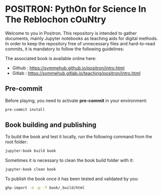 # POSITRON: PythOn for Science In The Reblochon cOuNtry

Welcome to you in Positron. This repository is intended to gather documents, mainly Jupyter notebooks as teaching aids for digital methods. In order to keep the repository free of unnecessary files and hard-to-read commits, it is mandatory to follow the following guidelines:

The associated book is available online here: 

- Github : https://symmehub.github.io/positron/intro.html
- Gitlab : https://symmehub.gitlab.io/teaching/positron/intro.html

## Pre-commit
Before playing, you need to activate **pre-commit** in your environment:

``` bash
pre-commit install
```

## Book building and publishing
To build the book and test it locally, run the following command from the root folder:

``` bash
jupyter-book build book
```

Sometimes it is necessary to clean the book build folder with it:

``` bash
jupyter-book clean book
```

To publish the book once it has been tested and validated by you:

``` bash
ghp-import -n -p -f book/_build/html
```
